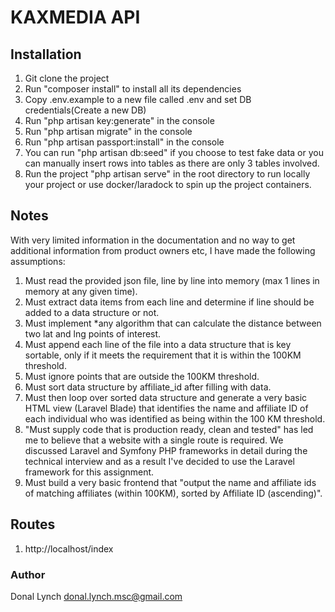 # KAXMEDIA API

## Installation

1. Git clone the project
2. Run "composer install" to install all its dependencies
3. Copy .env.example to a new file called .env and set DB credentials(Create a new DB)
4. Run "php artisan key:generate" in the console
5. Run "php artisan migrate" in the console
6. Run "php artisan passport:install" in the console
7. You can run "php artisan db:seed" if you choose to test fake data or you can manually insert rows into tables as there are only 3 tables involved.
8. Run the project "php artisan serve" in the root directory to run locally your project or use docker/laradock to spin up the project containers.

## Notes
With very limited information in the documentation and no way to get additional information from product owners etc, I have made the following assumptions:
1. Must read the provided json file, line by line into memory (max 1 lines in memory at any given time).
2. Must extract data items from each line and determine if line should be added to a data structure or not.
3. Must implement *any algorithm that can calculate the distance between two lat and lng points of interest.
4. Must append each line of the file into a data structure that is key sortable, only if it meets the requirement that it is within the 100KM threshold.
5. Must ignore points that are outside the 100KM threshold.
6. Must sort data structure by affiliate_id after filling with data.
7. Must then loop over sorted data structure and generate a very basic HTML view (Laravel Blade) that identifies the name and affiliate ID of each individual who was identified as being within the 100 KM threshold.
8. "Must supply code that is production ready, clean and tested" has led me to believe that a website with a single route is required. We discussed Laravel and Symfony PHP frameworks in detail during the technical interview and as a result I've decided to use the Laravel framework for this assignment.
9. Must build a very basic frontend that "output the name and affiliate ids of matching affiliates (within 100KM), sorted by Affiliate ID (ascending)".

## Routes

1. http://localhost/index

### Author

Donal Lynch donal.lynch.msc@gmail.com